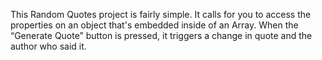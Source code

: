 This Random Quotes project is fairly simple. It calls for you to access the properties on an object that's embedded inside of an Array. When the “Generate Quote” button is pressed, it triggers a change in quote and the author who said it. 
